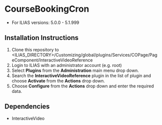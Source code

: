 # CourseBookingCron
* For ILIAS versions: 5.0.0 - 5.1.999

## Installation Instructions
1. Clone this repository to <ILIAS_DIRECTORY>/Customizing/global/plugins/Services/COPage/PageComponent/InteractiveVideoReference
2. Login to ILIAS with an administrator account (e.g. root)
3. Select **Plugins** from the **Administration** main menu drop down.
4. Search the **InteractiveVideoReference** plugin in the list of plugin and choose **Activate** from the **Actions** drop down.
5. Choose **Configure** from the **Actions** drop down and enter the required data.

## Dependencies
* InteractiveVideo